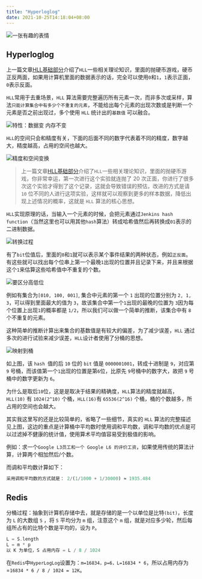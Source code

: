 ```yaml
---
title: "Hyperloglog"
date: 2021-10-25T14:18:04+08:00
---
```



![一张有趣的表情](https://tva1.sinaimg.cn/large/008i3skNgy1gvodsvv1xaj60o00maq4a02.jpg)

## Hyperloglog

上一篇文章[HLL基础部分](https://mp.weixin.qq.com/s/nBNnaP2i7lJV_vJzHN0zMg)介绍了`HLL`一些相关理论知识，里面的抛硬币游戏，硬币正反两面，如果用计算机里面的数据表示的话，完全可以使用`0`和`1`，`1`表示正面，`0`表示反面。

`HLL`常用于去重场景，`HLL` 算法需要完整遍历所有元素一次，而非多次或采样，算法`只能计算集合中有多少个不重复的元素`，不能给出每个元素的出现次数或是判断一个元素是否之前出现过，多个使用 `HLL` 统计出的`基数值`  可以融合。

![特性：数据变 内存不变](https://tva1.sinaimg.cn/large/008i3skNgy1gvp8dfx7ytj60sw0dq75102.jpg)

`HLL`的空间只会和精度有关，下面的后面不同的数字代表着不同的精度，数字越大，精度越高，占用的空间也越大。

![精度和空间变换](https://tva1.sinaimg.cn/large/008i3skNgy1gvp8ifcvrsj60sw0dqt9p02.jpg)


> 上一篇文章[HLL基础部分](https://mp.weixin.qq.com/s/nBNnaP2i7lJV_vJzHN0zMg)介绍了`HLL`一些相关理论知识，里面的抛硬币游戏，你非常幸运，第一次进行这个实验就连抛了 20 次正面，你进行了很多次这个实验才得到了这个记录，这就会导致错误的预估，改进的方式是请 `10` 位不同的人进行这项实验，这样就可以观察到更多的样本数据，降低出现上述情况的概率，这就是 `HLL` 算法的核心思想。

`HLL`实现原理的话，当输入一个元素的时候，会把元素通过`Jenkins hash function`（当然这里也可以用其他`hash`算法）转成哈希值然后再转换成`01`表示的二进制数据。

![转换过程](https://tva1.sinaimg.cn/large/008i3skNgy1gvpfp5wrgvj609w0dr3ym02.jpg)

有了`bit`位值后，里面的`0`和`1`就可以表示某个事件结果的两种状态，例如`正反面`。有这些就可以找出每个位串上第一个最晚`1`出现的位置并且记录下来，并且来根据这个`1`来估算这些哈希值中不重复的个数。

![要区分高低位](https://tva1.sinaimg.cn/large/008i3skNgy1gvpgzsunugj609w044dfo02.jpg)

例如有集合为`[010, 100, 001]`, 集合中元素的第一个 `1` 出现的位置分别为 `2, 1, 3`，可以得到里面最大的值为 `3`，故该集合中第一个`1`出现的最晚的位置为 `3`因为每个位置上出现`1`的概率都是 `1/2`，所以我们可以做一个简单的推断，该集合中有 `8` 个不重复的元素。

这种简单的推断计算出来集合的基数值是有较大的偏差，为了减少误差，`HLL` 通过多次的进行试验来减少误差，`HLL`设计者使用了分桶的思想。

![映射到桶](https://tva1.sinaimg.cn/large/008i3skNgy1gvpguk73qcj60t406ydg702.jpg)

如上图，该 `hash `值的后 `10` 位的 `bit` 值是 `0000001001`，转成十进制是 `9`，对应第` 9` 号桶，而该值第一个`1`出现的位置是第`6`位，比原先 `9`号桶中的数字大，故把 `9` 号桶中的数字更新为 `6`。

为什么是取后`10`位，这是是取决于结果的精确度，`HLL`算法的精度就越高，`HLL(10)` 有 `1024(2^10)` 个桶，`HLL(16)`有 `65536(2^16)` 个桶，桶的个数越多，所占用的空间也会越大。

其实我这里写的还是比较简单的，省略了一些细节，真实的 `HLL` 算法的完整描述见上图，这边的重点是计算桶中平均数时使用调和平均数，调和平均数的优点是可以过滤掉不健康的统计值，使用算术平均值容易受到极值的影响。

例如：求一个`Google L3员工和一个 Google L6 的评价工资`，如果使用传统的算法计算，计算两个相加然后/个数。

而调和平均数计算如下：

```rust
采用调和平均数的方式就是： 2/(1/1000 + 1/30000) ≈ 1935.484
```

## Redis

分桶过程：抽象到计算机存储中去，就是存储的是一个以单位是比特`(bit)`，长度为 `L` 的大数组 `S` ，将 `S` 平均分为 `m` 组，注意这个 `m` 组，就是对应多少轮，然后每组所占有的比特个数是平均的，设为 `P`。

```go
L = S.length
L = m * p
以 K 为单位，S 占用内存 = L / 8 / 1024
```

在`Redis`中`HyperLogLog`设置为：`m=16834，p=6，L=16834 * 6`，所以占用内存为=`16834 * 6 / 8 / 1024 = 12K`。
